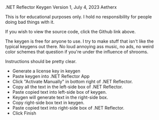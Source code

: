 .NET Reflector Keygen
Version 1, July 4, 2023
Aetherx

This is for educational purposes only. I hold no responsibility for people doing bad things with it.

If you wish to view the source code, click the Github link above.

The keygen is free for anyone to use. I try to make stuff that isn't like the typical keygens out there. No loud annoying ass music, no ads, no weird color schemes that question if you're under the influence of shrooms.

Instructions should be pretty clear.
   - Generate a license key in keygen
   - Paste keygen into .NET Reflector App
   - Click "Activate Manually" in bottom right of .NET Reflector.
   - Copy all the text in the left-side box of .NET Reflector.
   - Paste copied text into left-side box of keygen.
   - Keygen will generate text in the right-side box.
   - Copy right-side box text in keygen.
   - Paste copied text into right-side box of .NET Reflector.
   - Click Finish